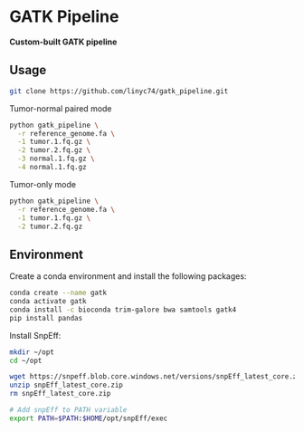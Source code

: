 # GATK Pipeline

**Custom-built GATK pipeline**

## Usage

```bash
git clone https://github.com/linyc74/gatk_pipeline.git
```

Tumor-normal paired mode

```bash
python gatk_pipeline \
  -r reference_genome.fa \
  -1 tumor.1.fq.gz \
  -2 tumor.2.fq.gz \
  -3 normal.1.fq.gz \
  -4 normal.1.fq.gz
```

Tumor-only mode

```bash
python gatk_pipeline \
  -r reference_genome.fa \
  -1 tumor.1.fq.gz \
  -2 tumor.2.fq.gz
```

## Environment

Create a conda environment and install the following packages:

```bash
conda create --name gatk
conda activate gatk
conda install -c bioconda trim-galore bwa samtools gatk4
pip install pandas
```

Install SnpEff:

```bash
mkdir ~/opt
cd ~/opt

wget https://snpeff.blob.core.windows.net/versions/snpEff_latest_core.zip
unzip snpEff_latest_core.zip
rm snpEff_latest_core.zip

# Add snpEff to PATH variable
export PATH=$PATH:$HOME/opt/snpEff/exec
```
